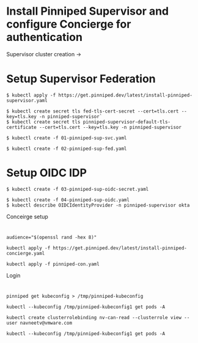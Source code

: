 # Install Pinniped Supervisor and configure Concierge for authentication

Supervisor cluster creation -> 

# Setup Supervisor Federation
`$ kubectl apply -f https://get.pinniped.dev/latest/install-pinniped-supervisor.yaml`

```
$ kubectl create secret tls fed-tls-cert-secret --cert=tls.cert --key=tls.key -n pinniped-supervisor`
$ kubectl create secret tls pinniped-supervisor-default-tls-certificate --cert=tls.cert --key=tls.key -n pinniped-supervisor
```

`$ kubectl create -f 01-pinniped-sup-svc.yaml`

`$ kubectl create -f 02-pinniped-sup-fed.yaml`

# Setup OIDC IDP
`$ kubectl create -f 03-pinniped-sup-oidc-secret.yaml`

```
$ kubectl create -f 04-pinniped-sup-oidc.yaml
$ kubectl describe OIDCIdentityProvider -n pinniped-supervisor okta
```

Conceirge setup 

#
`audience="$(openssl rand -hex 8)"`

`kubectl apply -f https://get.pinniped.dev/latest/install-pinniped-concierge.yaml`

`kubectl apply -f pinniped-con.yaml`

Login

#

`pinniped get kubeconfig > /tmp/pinniped-kubeconfig`

`kubectl --kubeconfig /tmp/pinniped-kubeconfig1 get pods -A`

`kubectl create clusterrolebinding nv-can-read --clusterrole view --user navneetv@vmware.com`

`kubectl --kubeconfig /tmp/pinniped-kubeconfig1 get pods -A`